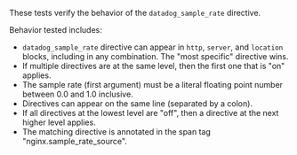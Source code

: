 These tests verify the behavior of the `datadog_sample_rate` directive.

Behavior tested includes:

- `datadog_sample_rate` directive can appear in `http`, `server`, and `location`
  blocks, including in any combination. The "most specific" directive wins.
- If multiple directives are at the same level, then the first one that is "on"
  applies.
- The sample rate (first argument) must be a literal floating point number
  between 0.0 and 1.0 inclusive.
- Directives can appear on the same line (separated by a colon).
- If all directives at the lowest level are "off", then a directive at the next
  higher level applies.
- The matching directive is annotated in the span tag
  "nginx.sample_rate_source".
